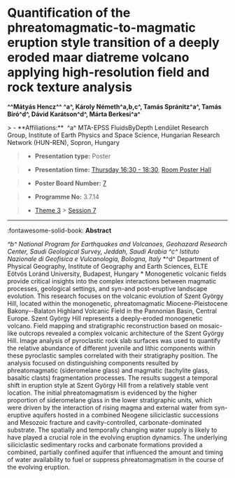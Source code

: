 # Quantification of the phreatomagmatic-to-magmatic eruption style transition of a deeply eroded maar diatreme volcano applying high-resolution field and rock texture analysis

**^^Mátyás Hencz^^ ^a^, Károly Németh^a,b,c^, Tamás Spránitz^a^, Tamás Biró^d^, Dávid Karátson^d^, Márta Berkesi^a^**

<!-- more -->> - **Affiliations:**  ^a^ MTA-EPSS FluidsByDepth Lendület Research Group, Institute of Earth Physics and Space Science, Hungarian Research Network (HUN-REN), Sopron, Hungary

> - **Presentation type:** Poster

> - **Presentation time:** [Thursday 16:30 - 18:30](../sessions_comparison.md#__tabbed_3_6), [Room Poster Hall](../maps_venue.md#__tabbed_1_1)

> - **Poster Board Number:** [7](../map_poster_boards.md#thursday)

> - **Programme No:** 3.7.14

> - [Theme 3](../theme3.md) > [Session 7](../sessions/session-3-7.md)

--- 

:fontawesome-solid-book: **Abstract**

*^b^ National Program for Earthquakes and Volcanoes, Geohazard Research Center, Saudi Geological Survey, Jeddah, Saudi Arabia*
*^c^ Istituto Nazionale di Geofisica e Vulcanologia, Bologna, Italy*
*^d^ Department of Physical Geography, Institute of Geography and Earth Sciences, ELTE Eötvös Loránd University, Budapest, Hungary *
Monogenetic volcanic fields provide critical insights into the complex interactions between magmatic processes, geological settings, and syn-and post-eruptive landscape evolution. This research focuses on the volcanic evolution of Szent György Hill, located within the monogenetic, phreatomagmatic Miocene-Pleistocene Bakony--Balaton Highland Volcanic Field in the Pannonian Basin, Central Europe. Szent György Hill represents a deeply-eroded monogenetic volcano. Field mapping and stratigraphic reconstruction based on mosaic-like outcrops revealed a complex volcanic architecture of the Szent György Hill. Image analysis of pyroclastic rock slab surfaces was used to quantify the relative abundance of different juvenile and lithic components within these pyroclastic samples correlated with their stratigraphy position. The analysis focused on distinguishing components resulted by phreatomagmatic (sideromelane glass) and magmatic (tachylite glass, basaltic clasts) fragmentation processes. The results suggest a temporal shift in eruption style at Szent György Hill from a relatively stable vent location. The initial phreatomagmatism is evidenced by the higher proportion of sideromelane glass in the lower stratigraphic units, which were driven by the interaction of rising magma and external water from syn-eruptive aquifers hosted in a combined Neogene siliciclastic successions and Mesozoic fracture and cavity-controlled, carbonate-dominated substrate. The spatially and temporally changing water supply is likely to have played a crucial role in the evolving eruption dynamics. The underlying siliciclastic sedimentary rocks and carbonate formations provided a combined, partially confined aquifer that influenced the amount and timing of water availability to fuel or suppress phreatomagmatism in the course of the evolving eruption.

